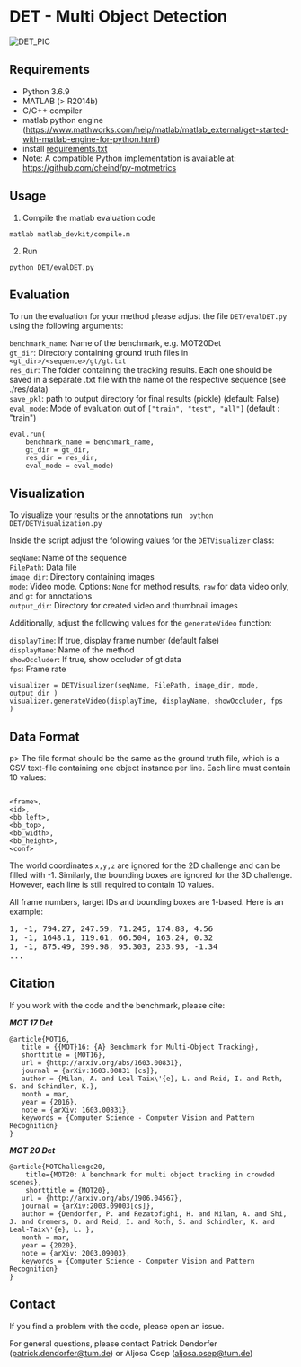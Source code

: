 # DET - Multi Object Detection
![DET_PIC](https://motchallenge.net/sequenceVideos/MOT17-04-gt.jpg)


## Requirements

* Python 3.6.9
* MATLAB (> R2014b) 
* C/C++ compiler
* matlab python engine (https://www.mathworks.com/help/matlab/matlab_external/get-started-with-matlab-engine-for-python.html)
* install [requirements.txt](requirements.txt)
* Note: A compatible Python implementation is available at: https://github.com/cheind/py-motmetrics
## Usage

1) Compile the matlab evaluation code
```
matlab matlab_devkit/compile.m
```
2) Run
```
python DET/evalDET.py
```


## Evaluation
To run the evaluation for your method please adjust the file ```DET/evalDET.py``` using the following arguments:

```benchmark_name```: Name of the benchmark, e.g. MOT20Det  
```gt_dir```: Directory containing ground truth files in ```<gt_dir>/<sequence>/gt/gt.txt```    
```res_dir```: The folder containing the tracking results. Each one should be saved in a separate .txt file with the name of the respective sequence (see ./res/data)    
```save_pkl```: path to output directory for final results (pickle)  (default: False)  
```eval_mode```: Mode of evaluation out of ```["train", "test", "all"]``` (default : "train")

```
eval.run(
    benchmark_name = benchmark_name,
    gt_dir = gt_dir,
    res_dir = res_dir,
    eval_mode = eval_mode)
```
## Visualization
To visualize your results or the annotations run
<code>
python DET/DETVisualization.py
</code>

Inside the script adjust the following values for the ```DETVisualizer``` class:

```seqName```: Name of the sequence  
```FilePath```: Data file  
```image_dir```: Directory containing images  
```mode```: Video mode. Options: ```None``` for method results, ```raw``` for data video only, and ```gt``` for annotations  
```output_dir```: Directory for created video and thumbnail images  

Additionally, adjust the following values for the ```generateVideo``` function:

```displayTime```: If true, display frame number (default false)  
```displayName```: Name of the method  
```showOccluder```: If true, show occluder of gt data  
```fps```: Frame rate  

```
visualizer = DETVisualizer(seqName, FilePath, image_dir, mode, output_dir )
visualizer.generateVideo(displayTime, displayName, showOccluder, fps  )
```

## Data Format

p>
The file format should be the same as the ground truth file, 
which is a CSV text-file containing one object instance per line.
Each line must contain 10 values:
</p>

</p>
<code>
&lt;frame&gt;,
&lt;id&gt;,
&lt;bb_left&gt;,
&lt;bb_top&gt;,
&lt;bb_width&gt;,
&lt;bb_height&gt;,
&lt;conf&gt;
</code>
</p>

The world coordinates <code>x,y,z</code>
are ignored for the 2D challenge and can be filled with -1.
Similarly, the bounding boxes are ignored for the 3D challenge.
However, each line is still required to contain 10 values.

All frame numbers, target IDs and bounding boxes are 1-based. Here is an example:

<pre>
1, -1, 794.27, 247.59, 71.245, 174.88, 4.56
1, -1, 1648.1, 119.61, 66.504, 163.24, 0.32
1, -1, 875.49, 399.98, 95.303, 233.93, -1.34
...
</pre>
## Citation
If you work with the code and the benchmark, please cite:

***MOT 17 Det***
```
@article{MOT16,
   title = {{MOT}16: {A} Benchmark for Multi-Object Tracking},
   shorttitle = {MOT16},
   url = {http://arxiv.org/abs/1603.00831},
   journal = {arXiv:1603.00831 [cs]},
   author = {Milan, A. and Leal-Taix\'{e}, L. and Reid, I. and Roth, S. and Schindler, K.},
   month = mar,
   year = {2016},
   note = {arXiv: 1603.00831},
   keywords = {Computer Science - Computer Vision and Pattern Recognition}
}
```
***MOT 20 Det***
```
@article{MOTChallenge20,
    title={MOT20: A benchmark for multi object tracking in crowded scenes},
    shorttitle = {MOT20},
   url = {http://arxiv.org/abs/1906.04567},
   journal = {arXiv:2003.09003[cs]},
   author = {Dendorfer, P. and Rezatofighi, H. and Milan, A. and Shi, J. and Cremers, D. and Reid, I. and Roth, S. and Schindler, K. and Leal-Taix\'{e}, L. },
   month = mar,
   year = {2020},
   note = {arXiv: 2003.09003},
   keywords = {Computer Science - Computer Vision and Pattern Recognition}
}
```

## Contact
If you find a problem with the code, please open an issue.

For general questions, please contact Patrick Dendorfer (patrick.dendorfer@tum.de) or Aljosa Osep (aljosa.osep@tum.de)
